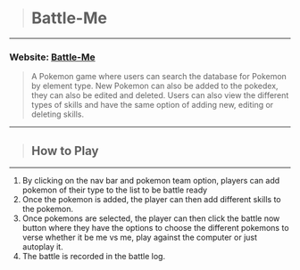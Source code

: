 ># Battle-Me

----

### Website: [Battle-Me](https://battle-me.herokuapp.com)

> A Pokemon game where users can search the database for Pokemon by element type.
> New Pokemon can also be added to the pokedex, they can also be edited and deleted. Users can also view the different types of skills and have the same option of adding new, editing or deleting skills.

----

>## How to Play

----
1. By clicking on the nav bar and pokemon team option, players can add pokemon of their type to the list to be battle ready
2. Once the pokemon is added, the player can then add different skills to the pokemon.
3. Once pokemons are selected, the player can then click the battle now button where they have the options to choose the different pokemons to verse whether it be me vs me, play against the computer or just autoplay it.
4. The battle is recorded in the battle log.

